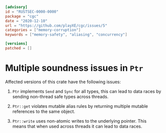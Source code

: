 ```toml
[advisory]
id = "RUSTSEC-0000-0000"
package = "cgc"
date = "2020-12-10"
url = "https://github.com/playXE/cgc/issues/5"
categories = ["memory-corruption"]
keywords = ["memory-safety", "aliasing", "concurrency"]

[versions]
patched = []
```

# Multiple soundness issues in `Ptr`

Affected versions of this crate have the following issues:

1. `Ptr` implements `Send` and `Sync` for all types, this can lead to data
   races by sending non-thread safe types across threads.

2. `Ptr::get` violates mutable alias rules by returning multiple mutable
   references to the same object.

3. `Ptr::write` uses non-atomic writes to the underlying pointer. This means
   that when used across threads it can lead to data races.
